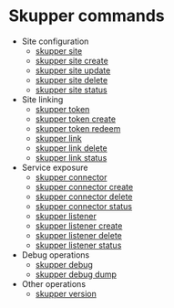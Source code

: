 # Skupper commands

- Site configuration
  - [skupper site](skupper-site.html)
  - [skupper site create](skupper-site-create.html)
  - [skupper site update](skupper-site-update.html)
  - [skupper site delete](skupper-site-delete.html)
  - [skupper site status](skupper-site-status.html)
- Site linking
  - [skupper token](skupper-token.html)
  - [skupper token create](skupper-token-create.html)
  - [skupper token redeem](skupper-token-redeem.html)
  - [skupper link](skupper-link.html)
  - [skupper link delete](skupper-link-delete.html)
  - [skupper link status](skupper-link-status.html)
- Service exposure
  - [skupper connector](skupper-connector.html)
  - [skupper connector create](skupper-connector-create.html)
  - [skupper connector delete](skupper-connector-delete.html)
  - [skupper connector status](skupper-connector-status.html)
  - [skupper listener](skupper-listener.html)
  - [skupper listener create](skupper-listener-create.html)
  - [skupper listener delete](skupper-listener-delete.html)
  - [skupper listener status](skupper-listener-status.html)
- Debug operations
  - [skupper debug](skupper-debug.html)
  - [skupper debug dump](skupper-debug-dump.html)
- Other operations
  - [skupper version](skupper-version.html)